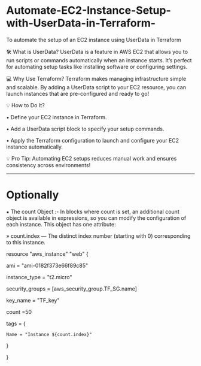 # Automate-EC2-Instance-Setup-with-UserData-in-Terraform-
To automate the setup of an EC2 instance using UserData in Terraform


🛠️ What is UserData?
UserData is a feature in AWS EC2 that allows you to run scripts or commands automatically when an instance starts. It’s perfect for automating setup tasks like installing software or configuring settings.


💻 Why Use Terraform?
Terraform makes managing infrastructure simple and scalable. By adding a UserData script to your EC2 resource, you can launch instances that are pre-configured and ready to go!


💡 How to Do It?

• Define your EC2 instance in Terraform.

• Add a UserData script block to specify your setup commands.

• Apply the Terraform configuration to launch and configure your EC2 instance automatically.


💡 Pro Tip: Automating EC2 setups reduces manual work and ensures consistency across environments!

-------------------------------------------------------------------------------------------------------------------------------------------------------------------

# Optionally


⁕ The count Object :- In blocks where count is set, an additional count object is available in expressions, so you can modify the configuration of each instance. This object has one attribute:

» count.index — The distinct index number (starting with 0) corresponding to this instance.


resource "aws_instance" "web" {

  ami           = "ami-0182f373e66f89c85"
  
  instance_type = "t2.micro"
  
  security_groups = [aws_security_group.TF_SG.name]
  
  key_name = "TF_key"

  
  count =50
  
  tags = {
  
    Name = "Instance ${count.index}"
    
  }
  
}


